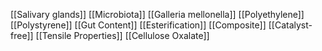 [[Salivary glands]]
[[Microbiota]]
[[Galleria mellonella]]
[[Polyethylene]]
[[Polystyrene]]
[[Gut Content]]
[[Esterification]]
[[Composite]]
[[Catalyst-free]]
[[Tensile Properties]]
[[Cellulose Oxalate]]
